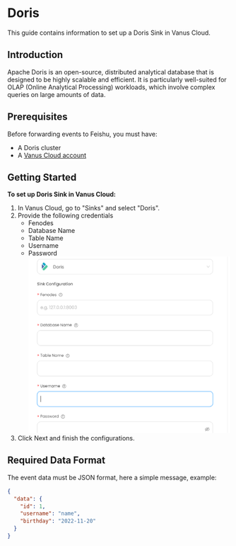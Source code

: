 # Doris

This guide contains information to set up a Doris Sink in Vanus Cloud.

## Introduction

Apache Doris is an open-source, distributed analytical database that is designed to be highly scalable and efficient. It is particularly well-suited for OLAP (Online Analytical Processing) workloads, which involve complex queries on large amounts of data.

## Prerequisites

Before forwarding events to Feishu, you must have:

- A Doris cluster
- A [Vanus Cloud account](https://cloud.vanus.ai)

## Getting Started

**To set up Doris Sink in Vanus Cloud:**

1. In Vanus Cloud, go to "Sinks" and select "Doris".
2. Provide the following credentials
   - Fenodes
   - Database Name
   - Table Name
   - Username
   - Password
     ![](images/doris.png)
3. Click Next and finish the configurations.

## Required Data Format

The event data must be JSON format, here a simple message, example:

```json
{
  "data": {
    "id": 1,
    "username": "name",
    "birthday": "2022-11-20"
  }
}
```
